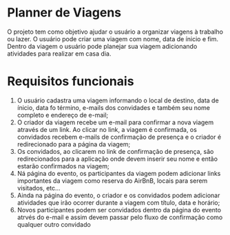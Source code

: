 # Planner de Viagens

O projeto tem como objetivo ajudar o usuário a organizar viagens à trabalho ou lazer. O usuário pode criar uma viagem com nome, data de ínicio e fim. Dentro da viagem o usuário pode planejar sua viagem adicionando atividades para realizar em casa dia.


# Requisitos funcionais
1. O usuário cadastra uma viagem informando o local de destino, data de ínicio, data fo término, e-mails dos convidades e também seu nome completo e endereço de e-mail;
2. O criador da viagem recebe um e-mail para confirmar a nova viagem através de um link. Ao clicar no link, a viagem é confirmada, os convidados recebem e-mails de confirmação de presença e o criador é redirecionado para a página da viagem;
3. Os convidados, ao clicarem no link de confirmação de presença, são redirecionados para a aplicação onde devem inserir seu nome e então estarão confirmados na viagem;
4. Ná página do evento, os participantes da viagem podem adicionar links importantes da viagem como reserva do AirBnB, locais para serem visitados, etc...
5. Ainda na página do evento, o criador e os convidados podem adicionar atividades que irão ocorrer durante a viagem com título, data e horário;
6. Novos participantes podem ser convidados dentro da página do evento atrvés do e-mail e assim devem passar pelo fluxo de confirmação como qualquer outro convidado
